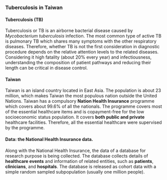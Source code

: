 ### Tuberculosis in Taiwan

#### Tuberculosis (TB)
Tuberculosis or TB is an airborne bacterial disease caused by *Mycobacterium tuberculosis* infection. The most common type of active TB is pulmonary TB which shares many symptoms with the other respiratory diseases. Therefore, whether TB is not the first consideration in diagnostic procedure depends on the relative attention levels to the related diseases. Considering it high fatality (about 20% every year) and infectiousness, understanding the composition of patient pathways and reducing their length can be critical in disease control.  


#### Taiwan
Taiwan is an island country located in East Asia. The population is about 23 million, which makes Taiwan the most populous nation outside the United Nations. Taiwan has a compulsory **Nation Health Insurance** programme which covers about 99.6% of all the nationals. The programme covers most of the essential healthcare items and is copayment-free for the low socioeconomic status population. It covers **both public and private** healthcare facilities. Therefore, all the essential healthcare were supervised by the programme.   
  

#### Data: the National Health Insurance data. 
Along with the National Health Insurance, the data of a database for research purpose is being collected. The database collects details of **healthcare events** and information of related entities, such as **patients**, **clinicians**, and **hospitals**. The database is released as cohort data with a simple random sampled subpopulation (usually one million people). 



